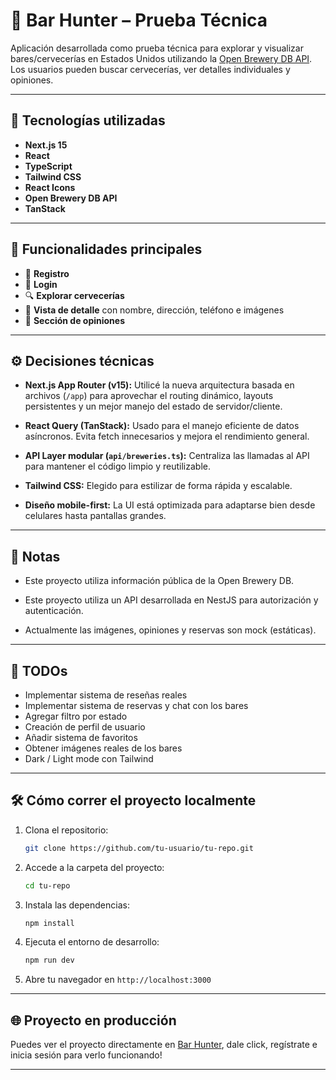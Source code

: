 # 🍻 Bar Hunter – Prueba Técnica

Aplicación desarrollada como prueba técnica para explorar y visualizar bares/cervecerías en Estados Unidos utilizando la [Open Brewery DB API](https://www.openbrewerydb.org/). Los usuarios pueden buscar cervecerías, ver detalles individuales y opiniones.

---

## 🚀 Tecnologías utilizadas

- **Next.js 15**
- **React**
- **TypeScript**
- **Tailwind CSS**
- **React Icons**
- **Open Brewery DB API**
- **TanStack**

---

## 🎯 Funcionalidades principales

- 👤 **Registro**
- 🔐 **Login**
- 🔍 **Explorar cervecerías**
- 🏪 **Vista de detalle** con nombre, dirección, teléfono e imágenes
- 💬 **Sección de opiniones**

---

## ⚙️ Decisiones técnicas

- **Next.js App Router (v15):** Utilicé la nueva arquitectura basada en archivos (`/app`) para aprovechar el routing dinámico, layouts persistentes y un mejor manejo del estado de servidor/cliente.

- **React Query (TanStack):** Usado para el manejo eficiente de datos asíncronos. Evita fetch innecesarios y mejora el rendimiento general.

- **API Layer modular (`api/breweries.ts`):** Centraliza las llamadas al API para mantener el código limpio y reutilizable.

- **Tailwind CSS:** Elegido para estilizar de forma rápida y escalable.

- **Diseño mobile-first:** La UI está optimizada para adaptarse bien desde celulares hasta pantallas grandes.

---


## 📝 Notas

- Este proyecto utiliza información pública de la Open Brewery DB.

- Este proyecto utiliza un API desarrollada en NestJS para autorización y autenticación.

- Actualmente las imágenes, opiniones y reservas son mock (estáticas).

---

## 📌 TODOs

- Implementar sistema de reseñas reales
- Implementar sistema de reservas y chat con los bares
- Agregar filtro por estado
- Creación de perfil de usuario
- Añadir sistema de favoritos
- Obtener imágenes reales de los bares
- Dark / Light mode con Tailwind

---

## 🛠️ Cómo correr el proyecto localmente

1. Clona el repositorio:

   ```bash
   git clone https://github.com/tu-usuario/tu-repo.git
   ```

2. Accede a la carpeta del proyecto:

   ```bash
   cd tu-repo
   ```

3. Instala las dependencias:

   ```bash
   npm install
   ```

4. Ejecuta el entorno de desarrollo:

   ```bash
   npm run dev
   ```

5. Abre tu navegador en `http://localhost:3000`

---

## 🌐 Proyecto en producción

Puedes ver el proyecto directamente en [Bar Hunter](https://bar-hunter-app.vercel.app/), dale click, regístrate e inicia sesión para verlo funcionando!

---